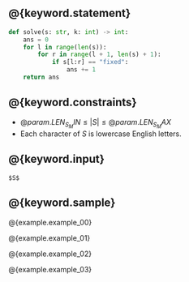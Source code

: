 ## @{keyword.statement}

``` python
def solve(s: str, k: int) -> int:
    ans = 0
    for l in range(len(s)):
        for r in range(l + 1, len(s) + 1):
            if s[l:r] == "fixed":
                ans += 1
    return ans
```

## @{keyword.constraints}

- $@{param.LEN_S_MIN} \le \lvert S \rvert \le @{param.LEN_S_MAX}$
- Each character of $S$ is lowercase English letters.

## @{keyword.input}

```
$S$
```

## @{keyword.sample}

@{example.example_00}

@{example.example_01}

@{example.example_02}

@{example.example_03}
